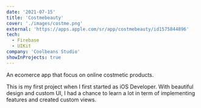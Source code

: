 ```yaml
---
date: '2021-07-15'
title: 'Costmebeauty'
cover: './images/costme.png'
external: 'https://apps.apple.com/sr/app/costmebeauty/id1575844896'
tech:
  - Firebase
  - UIKit
company: 'Coolbeans Studio'
showInProjects: true
---
```


An ecomerce app that focus on online costmetic products.

This is my first project when I first started as iOS Developer. With beautiful design and custom UI, I had a chance to learn a lot in term of implementing features and created custom views.
